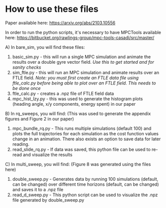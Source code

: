 # How to use these files

Paper available here: https://arxiv.org/abs/2103.10556

In order to run the python scripts, it's necessary to have MPCTools available here: https://bitbucket.org/rawlings-group/mpc-tools-casadi/src/master/

A) In bare_sim, you will find these files:
  1) basic_sim.py - this will run a single MPC simulation and animate the results over a double gyre vector field. *Use this to get started and for sanity checks*
  2) sim_ftle.py - this will run an MPC simulation and animate results over an FTLE field. *Note: you must first create an FTLE data file using     ftle_calc.py before being able to plot over an FTLE field. This needs to be done once*
  3) ftle_calc.py - creates a .npz file of FTLE field data
  4) mpc_hist_lzy.py - this was used to generate the histogram plots (heading angle, x/y components, energy spent) in our paper

B) In rq_sweeps, you will find: (This was used to generate the appendix figures and Figure 2 in our paper)
  1) mpc_bundle_rq.py - This runs multiple simulations (default 100) and plots the full trajectories for each simulation as the cost function values change in an animation. There also exists an option to save data for later reading. 
  2) read_slide_rq.py - If data was saved, this python file can be used to re-read and visualize the results

C) In multi_sweep, you will find: (Figure 8 was generated using the files here)
  1) double_sweep.py - Generates data by running 100 simulations (default, can be changed) over different time horizons (default, can be changed) and saves it to a .npz file
  2) read_d_sweep.py - This python script can be used to visualize the .npz file generated by double_sweep.py
